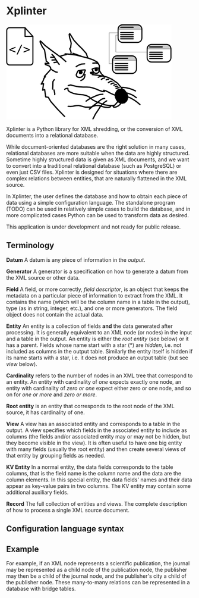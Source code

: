 Xplinter
========

![Xplinter logo](logo.png)

Xplinter is a Python library for XML shredding, or the conversion of XML documents into a relational database. 

While document-oriented databases are the right solution in many cases, relational databases are more suitable when the data are highly structured. Sometime highly structured data is given as XML documents, and we want to convert into a traditional relational database (such as PostgreSQL) or even just CSV files. Xplinter is designed for situations where there are complex relations between entities, that are naturally flattened in the XML source.

In Xplinter, the user defines the database and how to obtain each piece of data using a simple configuration language. The standalone program (TODO) can be used in relatively simple cases to build the database, and in more complicated cases Python can be used to transform data as desired.

This application is under development and not ready for public release.

Terminology
-----------

**Datum** A datum is any piece of information in the *output*.

**Generator** A generator is a specification on how to generate a datum from the XML source or other data.

**Field** A field, or more correctly, *field descriptor*, is an object that keeps the metadata on a particular piece of information to extract from the XML. It contains the name (which will be the column name in a table in the output), type (as in string, integer, etc.), and one or more generators. The field object does not contain the actual data.

**Entity** An entity is a collection of fields **and** the data generated after processing. It is generally equivalent to an XML node (or nodes) in the input and a table in the output. An entity is either the *root entity* (see below) or it has a parent. Fields whose name start with a star (\*) are *hidden*, i.e. not included as columns in the output table. Similarly the entity itself is hidden if its name starts with a star, i.e. it does not produce an output table (but see *view* below).

**Cardinality** refers to the number of nodes in an XML tree that correspond to an entity. An entity with cardinality of *one* expects exactly one node, an entity with cardinality of *zero or one* expect either zero or one node, and so on for *one or more* and *zero or more*.

**Root entity** is an entity that corresponds to the root node of the XML source, it has cardinality of one.

**View** A view has an associated entity and corresponds to a table in the output. A view specifies which fields in the associated entity to include as columns (the fields and/or associated entity may or may not be hidden, but they become visible in the view). It is often useful to have one big entity with many fields (usually the root entity) and then create several views of that entity by grouping fields as needed.

**KV Entity** In a normal entity, the data fields corresponds to the table columns, that is the field name is the column name and the data are the column elements. In this special entity, the data fields' names and their data appear as key-value pairs in two columns. The KV entity may contain some additional auxiliary fields.

**Record** The full collection of entities and views. The complete description of how to process a single XML source document.

Configuration language syntax
-----------------------------

Example
-------

For example, if an XML node represents a scientific publication, the journal may be represented as a child node of the publication node, the publisher may then be a child of the journal node, and the publisher's city a child of the publisher node. These many-to-many relations can be represented in a database with bridge tables.